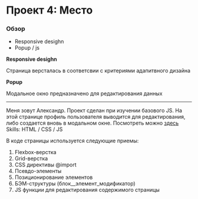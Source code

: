 # Проект 4: Место

### Обзор

* Responsive desighn
* Popup / js

**Responsive desighn**

Страница версталась в соответсвии с критериями адапитвного дизайна

**Popup**

Модальное окно предназначено для редактирования данных

-----------------------------------------------------------------

Меня зовут Александр. Проект сделан при изучении базового JS. На этой странице профиль пользователя выводится для редактирования, либо создается вновь в модальном окне.  Посмотреть можно [здесь]( https://alyushkov.github.io/mesto/index.html?#)
Skills: HTML / CSS / JS

В коде страницы используется следующие приемы:

1. Flexbox-верстка
2. Grid-верстка
3. CSS директивы @import
4. Псевдо-элементы
5. Позиционирование элементов
6. БЭМ-структуры (блок__элемент_модификатор)
7. JS функции для редактирования содержимого страницы
